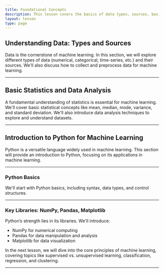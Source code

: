 ```yaml
---
title: Foundational Concepts
description: This lesson covers the basics of data types, sources, basic statistics, and an introduction to Python for machine learning.
layout: lesson
type: page
---
```


## Understanding Data: Types and Sources

Data is the cornerstone of machine learning. In this section, we will explore different types of data (numerical, categorical, time-series, etc.) and their sources. We'll also discuss how to collect and preprocess data for machine learning.

---

## Basic Statistics and Data Analysis

A fundamental understanding of statistics is essential for machine learning. We'll cover basic statistical concepts like mean, median, mode, variance, and standard deviation. We'll also introduce data analysis techniques to explore and understand datasets.

---

## Introduction to Python for Machine Learning

Python is a versatile language widely used in machine learning. This section will provide an introduction to Python, focusing on its applications in machine learning.

---

### Python Basics

We'll start with Python basics, including syntax, data types, and control structures.

---

### Key Libraries: NumPy, Pandas, Matplotlib

Python’s strength lies in its libraries. We'll introduce:

- NumPy for numerical computing
- Pandas for data manipulation and analysis
- Matplotlib for data visualization

In the next lesson, we will dive into the core principles of machine learning, covering topics like supervised vs. unsupervised learning, classification, regression, and clustering.

---
